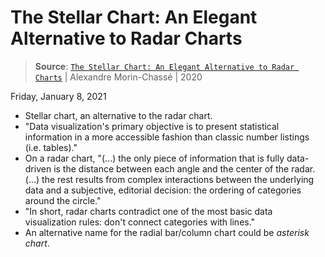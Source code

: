 # The Stellar Chart: An Elegant Alternative to Radar Charts

> **Source**: [`The Stellar Chart: An Elegant Alternative to Radar Charts`](https://medium.com/nightingale/the-stellar-chart-an-elegant-alternative-to-radar-charts-ae6a6931a28e) | Alexandre Morin-Chassé | 2020

Friday, January 8, 2021

- Stellar chart, an alternative to the radar chart.
- "Data visualization's primary objective is to present statistical information in a more accessible fashion than classic number listings (i.e. tables)."
- On a radar chart, "(...) the only piece of information that is fully data-driven is the distance between each angle and the center of the radar. (...) the rest results from complex interactions between the underlying data and a subjective, editorial decision: the ordering of categories around the circle."
- "In short, radar charts contradict one of the most basic data visualization rules: don't connect categories with lines."
- An alternative name for the radial bar/column chart could be _asterisk chart_.
